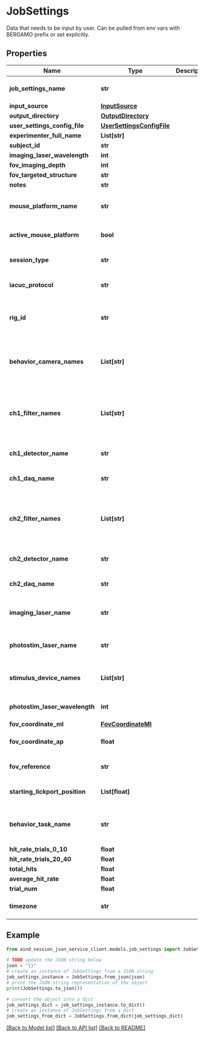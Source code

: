 # JobSettings

Data that needs to be input by user. Can be pulled from env vars with BERGAMO prefix or set explicitly.

## Properties

Name | Type | Description | Notes
------------ | ------------- | ------------- | -------------
**job_settings_name** | **str** |  | [optional] [default to 'Bergamo']
**input_source** | [**InputSource**](InputSource.md) |  | [optional] 
**output_directory** | [**OutputDirectory**](OutputDirectory.md) |  | [optional] 
**user_settings_config_file** | [**UserSettingsConfigFile**](UserSettingsConfigFile.md) |  | [optional] 
**experimenter_full_name** | **List[str]** |  | 
**subject_id** | **str** |  | 
**imaging_laser_wavelength** | **int** |  | 
**fov_imaging_depth** | **int** |  | 
**fov_targeted_structure** | **str** |  | 
**notes** | **str** |  | 
**mouse_platform_name** | **str** |  | [optional] [default to 'Standard Mouse Tube']
**active_mouse_platform** | **bool** |  | [optional] [default to False]
**session_type** | **str** |  | [optional] [default to 'BCI']
**iacuc_protocol** | **str** |  | [optional] [default to '2109']
**rig_id** | **str** |  | [optional] [default to '442 Bergamo 2p photostim']
**behavior_camera_names** | **List[str]** |  | [optional] [default to [Side Face Camera, Bottom Face Camera]]
**ch1_filter_names** | **List[str]** |  | [optional] [default to [Green emission filter, Emission dichroic]]
**ch1_detector_name** | **str** |  | [optional] [default to 'Green PMT']
**ch1_daq_name** | **str** |  | [optional] [default to 'PXI']
**ch2_filter_names** | **List[str]** |  | [optional] [default to [Red emission filter, Emission dichroic]]
**ch2_detector_name** | **str** |  | [optional] [default to 'Red PMT']
**ch2_daq_name** | **str** |  | [optional] [default to 'PXI']
**imaging_laser_name** | **str** |  | [optional] [default to 'Chameleon Laser']
**photostim_laser_name** | **str** |  | [optional] [default to 'Monaco Laser']
**stimulus_device_names** | **List[str]** |  | [optional] [default to [speaker, lickport]]
**photostim_laser_wavelength** | **int** |  | [optional] [default to 1040]
**fov_coordinate_ml** | [**FovCoordinateMl**](FovCoordinateMl.md) |  | [optional] 
**fov_coordinate_ap** | **float** |  | [optional] [default to 1.5]
**fov_reference** | **str** |  | [optional] [default to 'Bregma']
**starting_lickport_position** | **List[float]** |  | [optional] [default to [0, -6, 0]]
**behavior_task_name** | **str** |  | [optional] [default to 'single neuron BCI conditioning']
**hit_rate_trials_0_10** | **float** |  | [optional] 
**hit_rate_trials_20_40** | **float** |  | [optional] 
**total_hits** | **float** |  | [optional] 
**average_hit_rate** | **float** |  | [optional] 
**trial_num** | **float** |  | [optional] 
**timezone** | **str** |  | [optional] [default to 'US/Pacific']

## Example

```python
from aind_session_json_service_client.models.job_settings import JobSettings

# TODO update the JSON string below
json = "{}"
# create an instance of JobSettings from a JSON string
job_settings_instance = JobSettings.from_json(json)
# print the JSON string representation of the object
print(JobSettings.to_json())

# convert the object into a dict
job_settings_dict = job_settings_instance.to_dict()
# create an instance of JobSettings from a dict
job_settings_from_dict = JobSettings.from_dict(job_settings_dict)
```
[[Back to Model list]](../README.md#documentation-for-models) [[Back to API list]](../README.md#documentation-for-api-endpoints) [[Back to README]](../README.md)


